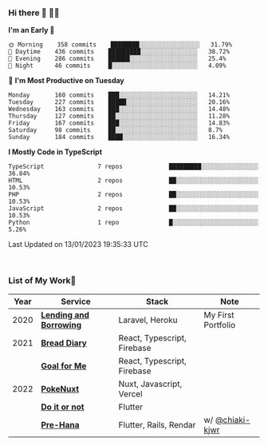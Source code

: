 ### Hi there 👋 🧑‍💻



<!--START_SECTION:waka-->
**I'm an Early 🐤** 

```text
🌞 Morning    358 commits    ████████░░░░░░░░░░░░░░░░░   31.79% 
🌆 Daytime    436 commits    █████████░░░░░░░░░░░░░░░░   38.72% 
🌃 Evening    286 commits    ██████░░░░░░░░░░░░░░░░░░░   25.4% 
🌙 Night      46 commits     █░░░░░░░░░░░░░░░░░░░░░░░░   4.09%

```
📅 **I'm Most Productive on Tuesday** 

```text
Monday       160 commits    ███░░░░░░░░░░░░░░░░░░░░░░   14.21% 
Tuesday      227 commits    █████░░░░░░░░░░░░░░░░░░░░   20.16% 
Wednesday    163 commits    ███░░░░░░░░░░░░░░░░░░░░░░   14.48% 
Thursday     127 commits    ██░░░░░░░░░░░░░░░░░░░░░░░   11.28% 
Friday       167 commits    ███░░░░░░░░░░░░░░░░░░░░░░   14.83% 
Saturday     98 commits     ██░░░░░░░░░░░░░░░░░░░░░░░   8.7% 
Sunday       184 commits    ████░░░░░░░░░░░░░░░░░░░░░   16.34%

```


**I Mostly Code in TypeScript** 

```text
TypeScript               7 repos             █████████░░░░░░░░░░░░░░░░   36.84% 
HTML                     2 repos             ██░░░░░░░░░░░░░░░░░░░░░░░   10.53% 
PHP                      2 repos             ██░░░░░░░░░░░░░░░░░░░░░░░   10.53% 
JavaScript               2 repos             ██░░░░░░░░░░░░░░░░░░░░░░░   10.53% 
Python                   1 repo              █░░░░░░░░░░░░░░░░░░░░░░░░   5.26%

```



 Last Updated on 13/01/2023 19:35:33 UTC
<!--END_SECTION:waka-->


<br />

### List of My Work🚀

| Year | Service | Stack | Note |
|--|--|--|--|
| 2020 | [**Lending and Borrowing**](https://lending-and-borrowing.herokuapp.com/) | Laravel, Heroku | My First Portfolio |
| 2021 | [**Bread Diary**](https://bread-diary-web.web.app/) | React, Typescript, Firebase | |
|  | [**Goal for Me**](https://goal-for-me.web.app/) | React, Typescript, Firebase | |
| 2022 | [**PokeNuxt**](https://pokenuxt.vercel.app/) | Nuxt, Javascript, Vercel | |
|  | [**Do it or not**](https://apps.apple.com/jp/app/do-it-or-not/id1613818865) | Flutter | |
|  | [**Pre-Hana**](https://apps.apple.com/us/app/%E3%83%97%E3%83%AA%E8%8A%B1-%E7%B5%90%E5%A9%9A%E5%BC%8F%E6%BA%96%E5%82%99%E3%81%AB%E7%89%B9%E5%8C%96%E3%81%97%E3%81%9Ftodo%E7%AE%A1%E7%90%86%E3%82%A2%E3%83%97%E3%83%AA/id1639773221) | Flutter, Rails, Rendar | w/ [@chiaki-kjwr](https://github.com/chiaki-kjwr) |